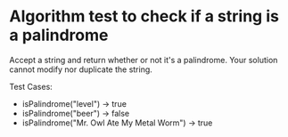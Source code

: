 <h1>Algorithm test to check if a string is a palindrome</h1>

Accept a string and return whether or not it's a palindrome. 
Your solution cannot modify nor duplicate the string.

Test Cases: 
- isPalindrome("level") -> true
- isPalindrome("beer") -> false
- isPalindrome("Mr. Owl Ate My Metal Worm") -> true